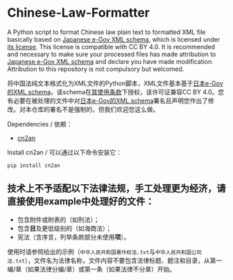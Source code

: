 # Chinese-Law-Formatter
A Python script to format Chinese law plain text to formatted XML file basically based on [Japanese e-Gov XML schema](https://elaws.e-gov.go.jp/download/), which is licensed under [its license](https://elaws.e-gov.go.jp/terms/). This license is compatible with CC BY 4.0. It is recommended and necessary to make sure your processed files has made attribution to [Japanese e-Gov XML schema](https://elaws.e-gov.go.jp/download/) and declare you have made modification. Attribution to this repository is not compulsory but welcomed.

将中国法纯文本格式化为XML文件的Python脚本，XML文件基本基于[日本e-Gov的XML schema](https://elaws.e-gov.go.jp/download/)，该schema在[其使用条款](https://elaws.e-gov.go.jp/terms/)下授权，该许可证兼容CC BY 4.0。您有必要在被处理的文件中对[日本e-Gov的XML schema](https://elaws.e-gov.go.jp/download/)署名且声明您作出了修改。对本仓库的署名不是强制的，但我们欢迎您这么做。

Dependencies / 依赖：
* [cn2an](https://github.com/Ailln/cn2an)

Install cn2an / 可以通过以下命令安装它：
```
pip install cn2an
```

## 技术上不予适配以下法律法规，手工处理更为经济，请直接使用example中处理好的文件：
* 包含附件或附表的（如刑法）；
* 包含**目**及更低级别的（如海商法）；
* 宪法（含序言，列举条款部分未使用**项**）。

使用时请参照给出的示例（`中华人民共和国著作权法.txt`与`中华人民共和国公司法.txt`），文件名为法律名称，文件内容不要包含法律标题、题注和目录，从第一编/章（如果法律分编/章）或第一条（如果法律不分章）开始。
